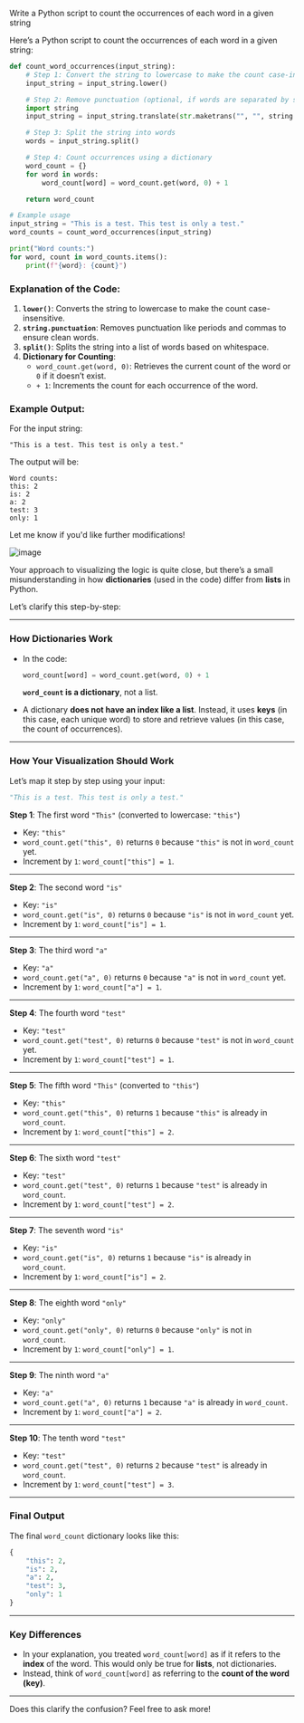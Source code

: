 Write a Python script to count the occurrences of each word in a given string

Here’s a Python script to count the occurrences of each word in a given string:

```python
def count_word_occurrences(input_string):
    # Step 1: Convert the string to lowercase to make the count case-insensitive
    input_string = input_string.lower()

    # Step 2: Remove punctuation (optional, if words are separated by spaces)
    import string
    input_string = input_string.translate(str.maketrans("", "", string.punctuation))

    # Step 3: Split the string into words
    words = input_string.split()

    # Step 4: Count occurrences using a dictionary
    word_count = {}
    for word in words:
        word_count[word] = word_count.get(word, 0) + 1

    return word_count

# Example usage
input_string = "This is a test. This test is only a test."
word_counts = count_word_occurrences(input_string)

print("Word counts:")
for word, count in word_counts.items():
    print(f"{word}: {count}")
```

### **Explanation of the Code:**
1. **`lower()`**: Converts the string to lowercase to make the count case-insensitive.
2. **`string.punctuation`**: Removes punctuation like periods and commas to ensure clean words.
3. **`split()`**: Splits the string into a list of words based on whitespace.
4. **Dictionary for Counting**:
   - `word_count.get(word, 0)`: Retrieves the current count of the word or `0` if it doesn’t exist.
   - `+ 1`: Increments the count for each occurrence of the word.

### **Example Output:**
For the input string:
```
"This is a test. This test is only a test."
```

The output will be:
```
Word counts:
this: 2
is: 2
a: 2
test: 3
only: 1
```

Let me know if you'd like further modifications!


![image](https://github.com/user-attachments/assets/bd39dcef-cb5c-45c2-9c0c-5511e379a27c)

Your approach to visualizing the logic is quite close, but there’s a small misunderstanding in how **dictionaries** (used in the code) differ from **lists** in Python.

Let’s clarify this step-by-step:

---

### **How Dictionaries Work**
- In the code:
  ```python
  word_count[word] = word_count.get(word, 0) + 1
  ```
  **`word_count` is a dictionary**, not a list. 

- A dictionary **does not have an index like a list**. Instead, it uses **keys** (in this case, each unique word) to store and retrieve values (in this case, the count of occurrences).

---

### **How Your Visualization Should Work**

Let’s map it step by step using your input:
```python
"This is a test. This test is only a test."
```

**Step 1**: The first word `"This"` (converted to lowercase: `"this"`)
- Key: `"this"`
- `word_count.get("this", 0)` returns `0` because `"this"` is not in `word_count` yet.
- Increment by `1`: `word_count["this"] = 1`.

---

**Step 2**: The second word `"is"`
- Key: `"is"`
- `word_count.get("is", 0)` returns `0` because `"is"` is not in `word_count` yet.
- Increment by `1`: `word_count["is"] = 1`.

---

**Step 3**: The third word `"a"`
- Key: `"a"`
- `word_count.get("a", 0)` returns `0` because `"a"` is not in `word_count` yet.
- Increment by `1`: `word_count["a"] = 1`.

---

**Step 4**: The fourth word `"test"`
- Key: `"test"`
- `word_count.get("test", 0)` returns `0` because `"test"` is not in `word_count` yet.
- Increment by `1`: `word_count["test"] = 1`.

---

**Step 5**: The fifth word `"This"` (converted to `"this"`)
- Key: `"this"`
- `word_count.get("this", 0)` returns `1` because `"this"` is already in `word_count`.
- Increment by `1`: `word_count["this"] = 2`.

---

**Step 6**: The sixth word `"test"`
- Key: `"test"`
- `word_count.get("test", 0)` returns `1` because `"test"` is already in `word_count`.
- Increment by `1`: `word_count["test"] = 2`.

---

**Step 7**: The seventh word `"is"`
- Key: `"is"`
- `word_count.get("is", 0)` returns `1` because `"is"` is already in `word_count`.
- Increment by `1`: `word_count["is"] = 2`.

---

**Step 8**: The eighth word `"only"`
- Key: `"only"`
- `word_count.get("only", 0)` returns `0` because `"only"` is not in `word_count`.
- Increment by `1`: `word_count["only"] = 1`.

---

**Step 9**: The ninth word `"a"`
- Key: `"a"`
- `word_count.get("a", 0)` returns `1` because `"a"` is already in `word_count`.
- Increment by `1`: `word_count["a"] = 2`.

---

**Step 10**: The tenth word `"test"`
- Key: `"test"`
- `word_count.get("test", 0)` returns `2` because `"test"` is already in `word_count`.
- Increment by `1`: `word_count["test"] = 3`.

---

### **Final Output**
The final `word_count` dictionary looks like this:
```python
{
    "this": 2,
    "is": 2,
    "a": 2,
    "test": 3,
    "only": 1
}
```

---

### **Key Differences**
- In your explanation, you treated `word_count[word]` as if it refers to the **index** of the word. This would only be true for **lists**, not dictionaries.
- Instead, think of `word_count[word]` as referring to the **count of the word (key)**.

---

Does this clarify the confusion? Feel free to ask more!
